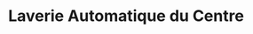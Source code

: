 ---
title: "Laverie Automatique du Centre"
url: /aire-sur-ladour/laverie-automatique-du-centre/
shop: blanchisserie
---